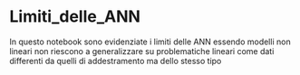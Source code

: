 # Limiti_delle_ANN
 In questo notebook sono evidenziate i limiti delle ANN essendo modelli non lineari non riescono a generalizzare su problematiche lineari come dati differenti da quelli di addestramento ma dello stesso tipo 

